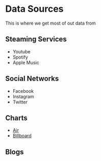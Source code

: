 # Data Sources
This is where we get most of out data from

## Steaming Services
- Youtube
- Spotify
- Apple Music

## Social Networks
- Facebook
- Instagram
- Twitter

## Charts
- [Air](https://www.air.org.au)
- [Billboard](http://www.billboard.com)

## Blogs
